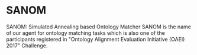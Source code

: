 # SANOM
SANOM: Simulated Annealing based Ontology Matcher
SANOM is the name of our agent for ontology matching tasks which is also one of the participants registered in "Ontology Alignment Evaluation Initiative (OAEI) 2017" Challenge.